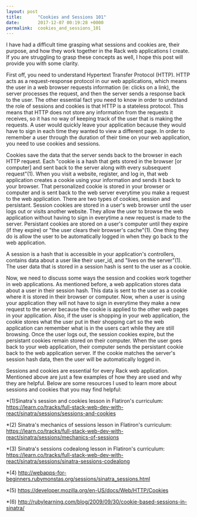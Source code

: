 ```yaml
---
layout: post
title:      "Cookies and Sessions 101"
date:       2017-12-07 00:19:28 +0000
permalink:  cookies_and_sessions_101
---
```



I have had a difficult time grasping what sessions and cookies are, their purpose, and how they work together in the Rack web applications I create. If you are struggling to grasp these concepts as well, I hope this post will provide you with some clarity.

First off, you need to understand Hypertext Transfer Protocol (HTTP).  HTTP acts as a request-response protocol in our web applications, which means the user in a web browser requests information (ie: clicks on a link), the server processes the request, and then the server sends a response back to the user.  The other essential fact you need to know in order to undstand the role of sessions and cookies is that HTTP is a stateless protocol. This means that  HTTP does not store any information from the requests it receives, so it has no way of keeping track of the user that is making the requests.  A user would quickly leave your application because they would have to sign in each time they wanted to view a different page.  In order to remember a user through the duration of their time on your web application, you need to use cookies and sessions. 

Cookies save the data that the server sends back to the browser in each HTTP request.  Each "cookie is a hash that gets stored in the browser [or computer] and sent back to the server along with every subsequent request"(1). When you visit a website, register, and log in, that web application creates a cookie using your information and sends it back to your browser.  That personalized cookie is stored in your browser or computer and is sent back to the web server everytime you make a request to the web application.  There are two types of cookies, session and persistant.  Session cookies are stored in a user's web browser until the user logs out or visits another website. They allow the user to browse the web application without having to sign in everytime a new request is made to the server.  Persistant cookies are stored on a user's computer until they expire (if they expire) or "the user clears their browser's cache"(1). One thing they do is allow the user to be automatically logged in when they go back to the web application. 

A session is a hash that is accessible in your application's controllers, contains data about a user like their user_id, and "lives on the server"(1).  The user data that is stored in a session hash is sent to the user as a cookie.

Now, we need to discuss some ways the session and cookies work together in web applications.  As mentioned before, a web application stores data about a user in their session hash. This data is sent to the user as a cookie where it is stored in their browser or computer. Now, when a user is using your application they will not have to sign in everytime they make a new request to the server because the cookie is applied to the other web pages in your application. Also, if the user is shopping in your web application, the cookie stores what the user put in their shopping cart so the web application can remember what is in the users cart while they are still browsing.   Once the user logs out, the session cookies expire, but the persistant cookies remain stored on their computer.  When the user goes back to your web application, their computer sends the persistant cookie back to the web application server.  If the cookie matches the server's session hash data, then the user will be automatically logged in. 

Sessions and cookies are essential for every Rack web application.  Mentioned above are just a few examples of how they are used and why they are helpful.  Below are some resources I used to learn more about sessions and cookies that you may find helpful:





 *(1)Sinatra's session and cookies lesson in Flatiron's curriculum: https://learn.co/tracks/full-stack-web-dev-with-react/sinatra/sessions/sessions-and-cookies
 
 *(2) Sinatra's mechanics of sessions lesson in Flatiron's curriculum: https://learn.co/tracks/full-stack-web-dev-with-react/sinatra/sessions/mechanics-of-sessions
 
 *(3) Sinatra's sessions codealong lesson in Flatiron's curriculum: https://learn.co/tracks/full-stack-web-dev-with-react/sinatra/sessions/sinatra-sessions-codealong

*(4) http://webapps-for-beginners.rubymonstas.org/sessions/sinatra_sessions.html

*(5) https://developer.mozilla.org/en-US/docs/Web/HTTP/Cookies

*(6) http://rubylearning.com/blog/2009/09/30/cookie-based-sessions-in-sinatra/


